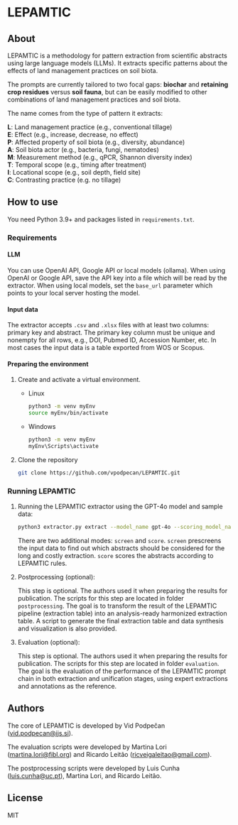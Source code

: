 # LEPAMTIC

## About

LEPAMTIC is a methodology for pattern extraction from scientific abstracts using large language models (LLMs).
It extracts specific patterns about the effects of land management practices on soil biota.

The prompts are currently tailored to two focal gaps: **biochar** and **retaining crop residues** versus **soil fauna**, but can be easily modified to other combinations of land management practices and soil biota.


The name comes from the type of pattern it extracts:

**L**: Land management practice (e.g., conventional tillage)  
**E**: Effect (e.g., increase, decrease, no effect)  
**P**: Affected property of soil biota (e.g., diversity, abundance)  
**A**: Soil biota actor (e.g., bacteria, fungi, nematodes)  
**M**: Measurement method (e.g., qPCR, Shannon diversity index)  
**T**: Temporal scope (e.g., timing after treatment)  
**I**: Locational scope (e.g., soil depth, field site)  
**C**: Contrasting practice (e.g. no tillage) 

## How to use

You need Python 3.9+ and packages listed in `requirements.txt`.


### Requirements

#### LLM
You can use OpenAI API, Google API or local models (ollama). When using OpenAI or Google API, save the API key into a file which will be read by the extractor. 
When using local models, set the `base_url` parameter which points to your local server hosting the model.

#### Input data
The extractor accepts `.csv` and `.xlsx` files with at least two columns: primary key and abstract.
The primary key column must be unique and nonempty for all rows, e.g., DOI, Pubmed ID, Accession Number, etc.
In most cases the input data is a table exported from WOS or Scopus.


#### Preparing the environment

1. Create and activate a virtual environment.

    - Linux
      ```bash
      python3 -m venv myEnv
      source myEnv/bin/activate
      ```
  
    - Windows
      ```bash
      python3 -m venv myEnv
      myEnv\Scripts\activate
      ```
      
2. Clone the repository
    ```bash
    git clone https://github.com/vpodpecan/LEPAMTIC.git
    ```

### Running LEPAMTIC


1. Running the LEPAMTIC extractor using the GPT-4o model and sample data:

    ```bash
    python3 extractor.py extract --model_name gpt-4o --scoring_model_name o3 --actor_file data/LLM_actors_list_V2.csv --input_file data/sample.xlsx --output_dir results --openai_keyfile api_keys/openai_api_key --primary_key "UT (Unique ID)" --abstract_column "Abstract"
    ```
    There are two additional modes: `screen` and `score`. `screen` prescreens the input data to find out which abstracts should be considered for the long and costly extraction.
   `score` scores the abstracts according to LEPAMTIC rules.


2. Postprocessing (optional):

   This step is optional. The authors used it when preparing the results for publication.
   The scripts for this step are located in folder `postprocessing`. The goal is to transform the result of the LEPAMTIC pipeline (extraction table) into an analysis-ready harmonized extraction table. A script to generate the final extraction table and data synthesis and visualization is also provided.


5. Evaluation (optional): 
   
   This step is optional. The authors used it when preparing the results for publication.
   The scripts for this step are located in folder `evaluation`. The goal is the evaluation of the performance of the LEPAMTIC prompt chain in both extraction and unification stages, using expert extractions and annotations as the reference.



## Authors

The core of LEPAMTIC is developed by Vid Podpečan (vid.podpecan@ijs.si).

The evaluation scripts were developed by Martina Lori (martina.lori@fibl.org) and Ricardo Leitão (ricveigaleitao@gmail.com).

The postprocessing scripts were developed by Luis Cunha (luis.cunha@uc.pt), Martina Lori, and Ricardo Leitão.


## License

MIT
